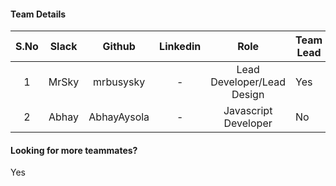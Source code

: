 #### Team Details
| S.No | Slack |   Github  | Linkedin |            Role            | Team Lead |                         Account Number                         |
|:----:|:-----:|:---------:|:--------:|:--------------------------:|-----------|:--------------------------------------------------------------:|
|   1  | MrSky | mrbusysky |     -    | Lead Developer/Lead Design | Yes       |fe06754d2dbf23509e975809e9023b620509c1e6618472f16c9659f59e940337|
|   2  | Abhay | AbhayAysola |     -    | Javascript Developer     | No        |8928526805de48e4bf2ed2a9b4b839e6b2603018ecdfbf4cffdb2065e01a3ed1|

#### Looking for more teammates?
Yes
